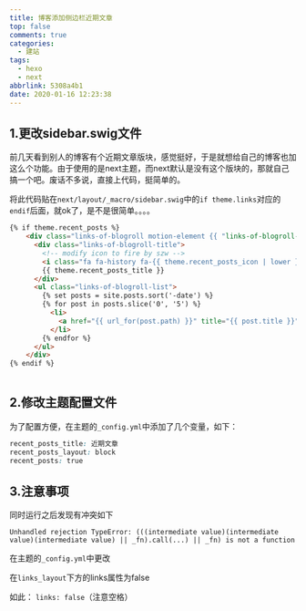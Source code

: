 ```yaml
---
title: 博客添加侧边栏近期文章
top: false
comments: true
categories:
  - 建站
tags:
  - hexo
  - next
abbrlink: 5308a4b1
date: 2020-01-16 12:23:38
---
```


##  1.更改sidebar.swig文件

前几天看到别人的博客有个近期文章版块，感觉挺好，于是就想给自己的博客也加这么个功能。由于使用的是next主题，而next默认是没有这个版块的，那就自己搞一个吧。废话不多说，直接上代码，挺简单的。

<!-- more --> 

 将此代码贴在`next/layout/_macro/sidebar.swig`中的`if theme.links`对应的`endif`后面，就ok了，是不是很简单。。。。

```html
{% if theme.recent_posts %}
    <div class="links-of-blogroll motion-element {{ "links-of-blogroll-" + theme.recent_posts_layout  }}">
      <div class="links-of-blogroll-title">
        <!-- modify icon to fire by szw -->
        <i class="fa fa-history fa-{{ theme.recent_posts_icon | lower }}" aria-hidden="true"></i>
        {{ theme.recent_posts_title }}
      </div>
      <ul class="links-of-blogroll-list">
        {% set posts = site.posts.sort('-date') %}
        {% for post in posts.slice('0', '5') %}
          <li>
            <a href="{{ url_for(post.path) }}" title="{{ post.title }}" target="_blank">{{ post.title }}</a>
          </li>
        {% endfor %}
      </ul>
    </div>
{% endif %}
 
```

## 2.修改主题配置文件

为了配置方便，在主题的`_config.yml`中添加了几个变量，如下：

```css
recent_posts_title: 近期文章
recent_posts_layout: block
recent_posts: true
```

## 3.注意事项

同时运行之后发现有冲突如下

`Unhandled rejection TypeError: (((intermediate value)(intermediate value)(intermediate value) || _fn).call(...) || _fn) is not a function`

在主题的`_config.yml`中更改

在`links_layout`下方的links属性为false

如此：  `links: false`（注意空格）

